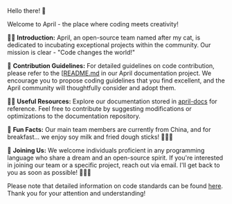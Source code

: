 Hello there! 👋

Welcome to April - the place where coding meets creativity!

🙋‍♀️ **Introduction:**
April, an open-source team named after my cat, is dedicated to incubating exceptional projects within the community. Our mission is clear - "Code changes the world!"

🌈 **Contribution Guidelines:**
For detailed guidelines on code contribution, please refer to the [[README.md](https://github.com/april-projects/april-docs/blob/main/README.md) in our April documentation project. We encourage you to propose coding guidelines that you find excellent, and the April community will thoughtfully consider and adopt them.

👩‍💻 **Useful Resources:**
Explore our documentation stored in [april-docs](https://github.com/april-projects/april-docs) for reference. Feel free to contribute by suggesting modifications or optimizations to the documentation repository.

🍿 **Fun Facts:**
Our main team members are currently from China, and for breakfast... we enjoy soy milk and fried dough sticks! 🤣🤣🤣

🧙 **Joining Us:**
We welcome individuals proficient in any programming language who share a dream and an open-source spirit. If you're interested in joining our team or a specific project, reach out via email. I'll get back to you as soon as possible! 👏👏👏

Please note that detailed information on code standards can be found [here](https://docs.mobaijun.com/guide/basic/index.html). Thank you for your attention and understanding!
